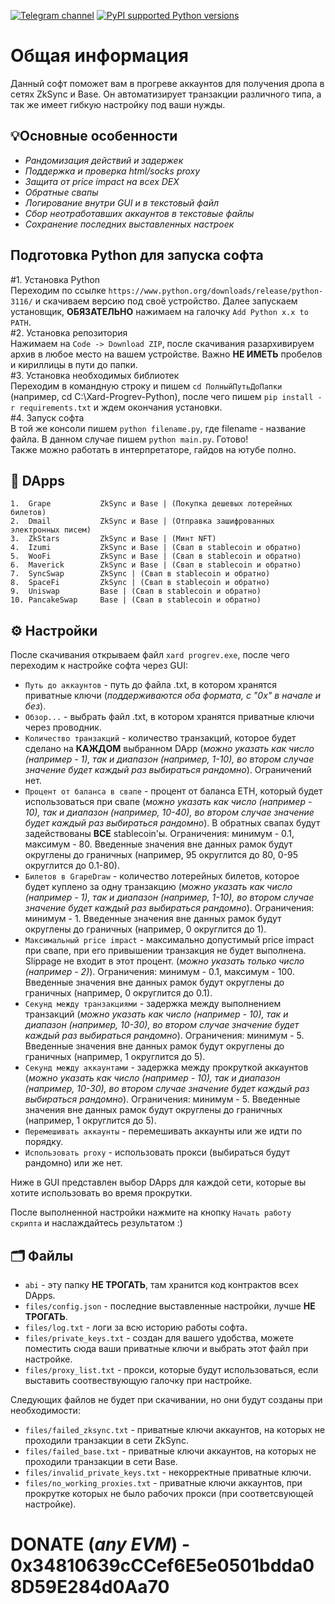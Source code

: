[![Telegram channel](https://img.shields.io/endpoint?url=https://runkit.io/damiankrawczyk/telegram-badge/branches/master?url=https://t.me/XardMoney)](https://t.me/XardMoney)
[![PyPI supported Python versions](https://img.shields.io/pypi/pyversions/better-automation.svg)](https://www.python.org/downloads/release/python-3116/)
# Общая информация
Данный софт поможет вам в прогреве аккаунтов для получения дропа в сетях ZkSync и Base. Он автоматизирует транзакции различного типа, а так же имеет гибкую настройку под ваши нужды.

## 💡Основные особенности  
+ _Рандомизация действий и задержек_
+ _Поддержка и проверка html/socks proxy_
+ _Защита от price impact на всех DEX_
+ _Обратные свапы_
+ _Логирование внутри GUI и в текстовый файл_
+ _Сбор неотработавших аккаунтов в текстовые файлы_
+ _Сохранение последних выставленных настроек_

## Подготовка Python для запуска софта
#1. Установка Python  
Переходим по ссылке `https://www.python.org/downloads/release/python-3116/` и скачиваем версию под своё устройство. Далее запускаем установщик, **ОБЯЗАТЕЛЬНО** нажимаем на галочку `Add Python x.x to PATH`.  
#2. Установка репозитория  
Нажимаем на `Code -> Download ZIP`, после скачивания разархивируем архив в любое место на вашем устройстве. Важно **НЕ ИМЕТЬ** пробелов и кириллицы в пути до папки.  
#3. Установка необходимых библиотек  
Переходим в командную строку и пишем `cd ПолныйПутьДоПапки` (например, cd C:\Xard-Progrev-Python), после чего пишем `pip install -r requirements.txt` и ждем окончания установки.  
#4. Запуск софта  
В той же консоли пишем `python filename.py`, где filename - название файла. В данном случае пишем `python main.py`. Готово!  
Также можно работать в интерпретаторе, гайдов на ютубе полно.

## 🧩 DApps
    1.  Grape           ZkSync и Base | (Покупка дешевых лотерейных билетов)                             
    2.  Dmail           ZkSync и Base | (Отправка зашифрованных электронных писем)
    3.  ZkStars         ZkSync и Base | (Минт NFT)
    4.  Izumi           ZkSync и Base | (Свап в stablecoin и обратно)
    5.  WooFi           ZkSync и Base | (Свап в stablecoin и обратно)
    6.  Maverick        ZkSync и Base | (Свап в stablecoin и обратно)
    7.  SyncSwap        ZkSync | (Свап в stablecoin и обратно)
    8.  SpaceFi         ZkSync | (Свап в stablecoin и обратно)
    9.  Uniswap         Base | (Свап в stablecoin и обратно)
    10. PancakeSwap     Base | (Свап в stablecoin и обратно)

## ⚙️ Настройки
После скачивания открываем файл `xard progrev.exe`, после чего переходим к настройке софта через GUI:
+ `Путь до аккаунтов` - путь до файла .txt, в котором хранятся приватные ключи (_поддерживаются оба формата, с "0x" в начале и без_).
+ `Обзор...` - выбрать файл .txt, в котором хранятся приватные ключи через проводник.
+ `Количество транзакций` - количество транзакций, которое будет сделано на **КАЖДОМ** выбранном DApp (_можно указать как число (например - 1), так и диапазон (например, 1-10), во втором случае значение будет каждый раз выбираться рандомно_). Ограничений нет.
+ `Процент от баланса в свапе` - процент от баланса ETH, который будет использоваться при свапе (_можно указать как число (например - 10), так и диапазон (например, 10-40), во втором случае значение будет каждый раз выбираться рандомно_). В обратных свапах будут задействованы **ВСЕ** stablecoin'ы. Ограничения: минимум - 0.1, максимум - 80. Введенные значения вне данных рамок будут округлены до граничных (например, 95 округлится до 80, 0-95 округлится до 0.1-80).
+ `Билетов в GrapeDraw` - количество лотерейных билетов, которое будет куплено за одну транзакцию (_можно указать как число (например - 1), так и диапазон (например, 1-10), во втором случае значение будет каждый раз выбираться рандомно_). Ограничения: минимум - 1. Введенные значения вне данных рамок будут округлены до граничных (например, 0 округлится до 1).
+ `Максимальный price impact` - максимально допустимый price impact при свапе, при его привышении транзакция не будет выполнена. Slippage не входит в этот процент. (_можно указать только число (например - 2)_). Ограничения: минимум - 0.1, максимум - 100. Введенные значения вне данных рамок будут округлены до граничных (например, 0 округлится до 0.1).
+ `Секунд между транзакциями` - задержка между выполнением транзакций (_можно указать как число (например - 10), так и диапазон (например, 10-30), во втором случае значение будет каждый раз выбираться рандомно_). Ограничения: минимум - 5. Введенные значения вне данных рамок будут округлены до граничных (например, 1 округлится до 5).
+ `Секунд между аккаунтами` - задержка между прокруткой аккаунтов (_можно указать как число (например - 10), так и диапазон (например, 10-30), во втором случае значение будет каждый раз выбираться рандомно_). Ограничения: минимум - 5. Введенные значения вне данных рамок будут округлены до граничных (например, 1 округлится до 5).
+ `Перемешивать аккаунты` - перемешивать аккаунты или же идти по порядку.
+ `Использовать proxy` - использовать прокси (выбираться будут рандомно) или же нет.

Ниже в GUI представлен выбор DApps для каждой сети, которые вы хотите использовать во время прокрутки.

После выполненной настройки нажмите на кнопку `Начать работу скрипта` и наслаждайтесь результатом :)

## 🗂️ Файлы
+ `abi` - эту папку **НЕ ТРОГАТЬ**, там хранится код контрактов всех DApps.
+ `files/config.json` - последние выставленные настройки, лучше **НЕ ТРОГАТЬ**.
+ `files/log.txt` - логи за всю историю работы софта.
+ `files/private_keys.txt` - создан для вашего удобства, можете поместить сюда ваши приватные ключи и выбрать этот файл при настройке.
+ `files/proxy_list.txt` - прокси, которые будут использоваться, если выставить соотвествующую галочку при настройке.

Следующих файлов не будет при скачивании, но они будут созданы при необходимости:
+ `files/failed_zksync.txt` - приватные ключи аккаунтов, на которых не проходили транзакции в сети ZkSync.
+ `files/failed_base.txt` - приватные ключи аккаунтов, на которых не проходили транзакции в сети Base.
+ `files/invalid_private_keys.txt` - некорректные приватные ключи.
+ `files/no_working_proxies.txt` - приватные ключи аккаунтов, при прокрутке которых не было рабочих прокси (при соответсвующей настройке).

# DONATE (_any EVM_) - 0x34810639cCCef6E5e0501bdda08D59E284d0Aa70
